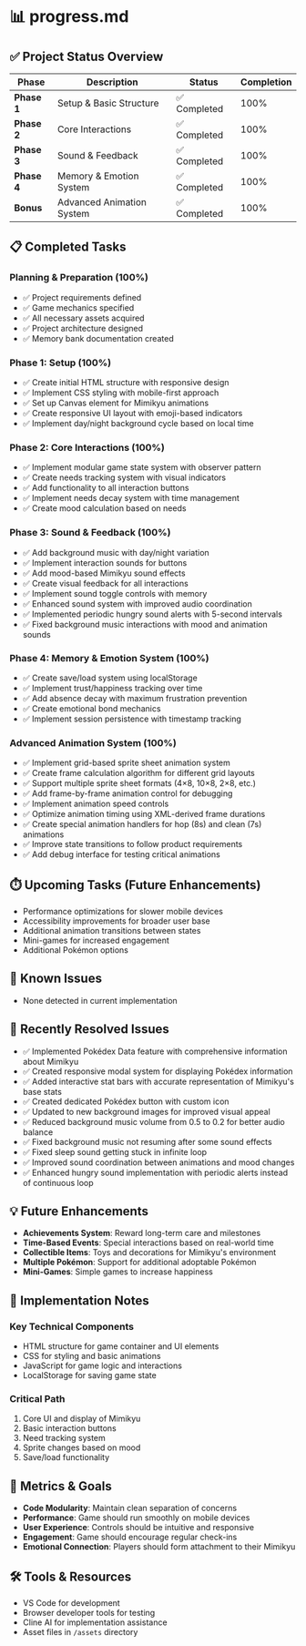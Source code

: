 # **📊 progress.md**

## **✅ Project Status Overview**

| Phase | Description | Status | Completion |
|-------|-------------|--------|------------|
| **Phase 1** | Setup & Basic Structure | ✅ Completed | 100% |
| **Phase 2** | Core Interactions | ✅ Completed | 100% |
| **Phase 3** | Sound & Feedback | ✅ Completed | 100% |
| **Phase 4** | Memory & Emotion System | ✅ Completed | 100% |
| **Bonus** | Advanced Animation System | ✅ Completed | 100% |

## **📋 Completed Tasks**

### **Planning & Preparation (100%)**
- ✅ Project requirements defined
- ✅ Game mechanics specified 
- ✅ All necessary assets acquired
- ✅ Project architecture designed
- ✅ Memory bank documentation created

### **Phase 1: Setup (100%)**
- ✅ Create initial HTML structure with responsive design
- ✅ Implement CSS styling with mobile-first approach
- ✅ Set up Canvas element for Mimikyu animations
- ✅ Create responsive UI layout with emoji-based indicators
- ✅ Implement day/night background cycle based on local time

### **Phase 2: Core Interactions (100%)**
- ✅ Implement modular game state system with observer pattern
- ✅ Create needs tracking system with visual indicators
- ✅ Add functionality to all interaction buttons
- ✅ Implement needs decay system with time management
- ✅ Create mood calculation based on needs

### **Phase 3: Sound & Feedback (100%)**
- ✅ Add background music with day/night variation
- ✅ Implement interaction sounds for buttons
- ✅ Add mood-based Mimikyu sound effects
- ✅ Create visual feedback for all interactions
- ✅ Implement sound toggle controls with memory
- ✅ Enhanced sound system with improved audio coordination
- ✅ Implemented periodic hungry sound alerts with 5-second intervals
- ✅ Fixed background music interactions with mood and animation sounds

### **Phase 4: Memory & Emotion System (100%)**
- ✅ Create save/load system using localStorage
- ✅ Implement trust/happiness tracking over time
- ✅ Add absence decay with maximum frustration prevention
- ✅ Create emotional bond mechanics
- ✅ Implement session persistence with timestamp tracking

### **Advanced Animation System (100%)**
- ✅ Implement grid-based sprite sheet animation system
- ✅ Create frame calculation algorithm for different grid layouts
- ✅ Support multiple sprite sheet formats (4×8, 10×8, 2×8, etc.)
- ✅ Add frame-by-frame animation control for debugging
- ✅ Implement animation speed controls
- ✅ Optimize animation timing using XML-derived frame durations
- ✅ Create special animation handlers for hop (8s) and clean (7s) animations
- ✅ Improve state transitions to follow product requirements
- ✅ Add debug interface for testing critical animations

## **⏱️ Upcoming Tasks (Future Enhancements)**

- Performance optimizations for slower mobile devices
- Accessibility improvements for broader user base
- Additional animation transitions between states
- Mini-games for increased engagement
- Additional Pokémon options

## **🚨 Known Issues**

- None detected in current implementation

## **🔧 Recently Resolved Issues**

- ✅ Implemented Pokédex Data feature with comprehensive information about Mimikyu
- ✅ Created responsive modal system for displaying Pokédex information
- ✅ Added interactive stat bars with accurate representation of Mimikyu's base stats
- ✅ Created dedicated Pokédex button with custom icon
- ✅ Updated to new background images for improved visual appeal
- ✅ Reduced background music volume from 0.5 to 0.2 for better audio balance
- ✅ Fixed background music not resuming after some sound effects
- ✅ Fixed sleep sound getting stuck in infinite loop
- ✅ Improved sound coordination between animations and mood changes
- ✅ Enhanced hungry sound implementation with periodic alerts instead of continuous loop

## **💡 Future Enhancements**

- **Achievements System**: Reward long-term care and milestones
- **Time-Based Events**: Special interactions based on real-world time
- **Collectible Items**: Toys and decorations for Mimikyu's environment
- **Multiple Pokémon**: Support for additional adoptable Pokémon
- **Mini-Games**: Simple games to increase happiness

## **📝 Implementation Notes**

### **Key Technical Components**
- HTML structure for game container and UI elements
- CSS for styling and basic animations
- JavaScript for game logic and interactions
- LocalStorage for saving game state

### **Critical Path**
1. Core UI and display of Mimikyu
2. Basic interaction buttons
3. Need tracking system
4. Sprite changes based on mood
5. Save/load functionality

## **🧮 Metrics & Goals**

- **Code Modularity**: Maintain clean separation of concerns
- **Performance**: Game should run smoothly on mobile devices
- **User Experience**: Controls should be intuitive and responsive
- **Engagement**: Game should encourage regular check-ins
- **Emotional Connection**: Players should form attachment to their Mimikyu

## **🛠️ Tools & Resources**

- VS Code for development
- Browser developer tools for testing
- Cline AI for implementation assistance
- Asset files in `/assets` directory
